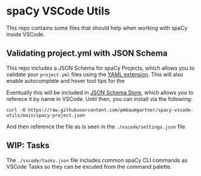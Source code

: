 # spaCy VSCode Utils

This repo contains some files that should help when working with spaCy inside VSCode.

## Validating project.yml with JSON Schema

This repo includes a JSON Schema for spaCy Projects, which allows you to validate your `project.yml` files using the [YAML extension](https://marketplace.visualstudio.com/items?itemName=redhat.vscode-yaml). This will also enable autocomplete and hover tool tips for the 

Eventually this will be included in [JSON Schema Store](https://www.schemastore.org/json/), which allows you to referece it by name in VSCode. Until then, you can install via the following:

```
curl -O https://raw.githubusercontent.com/pmbaumgartner/spacy-vscode-utils/main/spacy-project.json
```

And then reference the file as is seen in the `./vscode/settings.json` file

## WIP: Tasks

The `./vscode/tasks.json` file includes common spaCy CLI commands as VSCode Tasks so they can be excuted from the command palette.
